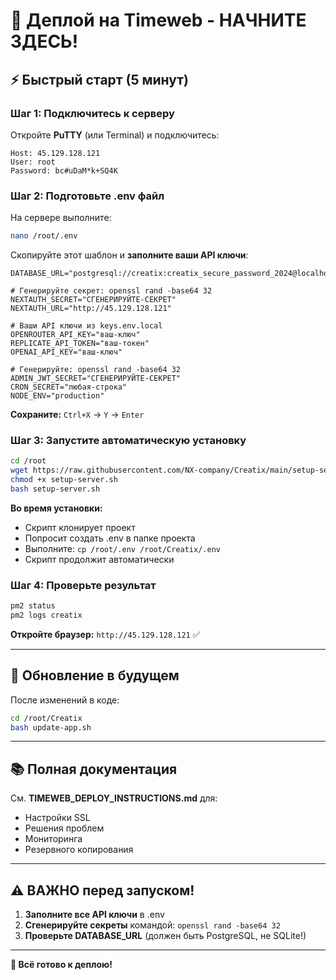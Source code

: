 # 🚀 Деплой на Timeweb - НАЧНИТЕ ЗДЕСЬ!

## ⚡ Быстрый старт (5 минут)

### Шаг 1: Подключитесь к серверу

Откройте **PuTTY** (или Terminal) и подключитесь:

```
Host: 45.129.128.121
User: root
Password: bc#uDaM*k+SQ4K
```

### Шаг 2: Подготовьте .env файл

На сервере выполните:

```bash
nano /root/.env
```

Скопируйте этот шаблон и **заполните ваши API ключи**:

```env
DATABASE_URL="postgresql://creatix:creatix_secure_password_2024@localhost:5432/creatix"

# Генерируйте секрет: openssl rand -base64 32
NEXTAUTH_SECRET="СГЕНЕРИРУЙТЕ-СЕКРЕТ"
NEXTAUTH_URL="http://45.129.128.121"

# Ваши API ключи из keys.env.local
OPENROUTER_API_KEY="ваш-ключ"
REPLICATE_API_TOKEN="ваш-токен"
OPENAI_API_KEY="ваш-ключ"

# Генерируйте: openssl rand -base64 32
ADMIN_JWT_SECRET="СГЕНЕРИРУЙТЕ-СЕКРЕТ"
CRON_SECRET="любая-строка"
NODE_ENV="production"
```

**Сохраните:** `Ctrl+X` → `Y` → `Enter`

### Шаг 3: Запустите автоматическую установку

```bash
cd /root
wget https://raw.githubusercontent.com/NX-company/Creatix/main/setup-server.sh
chmod +x setup-server.sh
bash setup-server.sh
```

**Во время установки:**
- Скрипт клонирует проект
- Попросит создать .env в папке проекта
- Выполните: `cp /root/.env /root/Creatix/.env`
- Скрипт продолжит автоматически

### Шаг 4: Проверьте результат

```bash
pm2 status
pm2 logs creatix
```

**Откройте браузер:** `http://45.129.128.121` ✅

---

## 🔄 Обновление в будущем

После изменений в коде:

```bash
cd /root/Creatix
bash update-app.sh
```

---

## 📚 Полная документация

См. **TIMEWEB_DEPLOY_INSTRUCTIONS.md** для:
- Настройки SSL
- Решения проблем
- Мониторинга
- Резервного копирования

---

## ⚠️ ВАЖНО перед запуском!

1. **Заполните все API ключи** в .env
2. **Сгенерируйте секреты** командой: `openssl rand -base64 32`
3. **Проверьте DATABASE_URL** (должен быть PostgreSQL, не SQLite!)

---

**🎉 Всё готово к деплою!**

